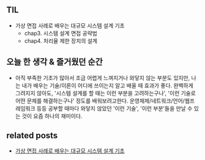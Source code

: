 ## TIL
- 가상 면접 사례로 배우는 대규모 시스템 설계 기초
    - chap3. 시스템 설계 면접 공략법
    - chap4. 처리율 제한 장치의 설계

## 오늘 한 생각 & 즐거웠던 순간
- 아직 부족한 기초가 많아서 조금 어렵게 느껴지거나 와닿지 않는 부분도 있지만, 나는 내가 배우는 기술/이론이 어디에 쓰이는지 알고 배울 때 효과가 좋다. 완벽하게 그려지지 않아도, '시스템 설계를 할 때는 이런 부분을 고려하는구나', '이런 기술로 어떤 문제를 해결하는구나' 정도를 배워보려고한다. 운영체제/네트워크/언어/웹프레임워크 등등 공부할 때마다 와닿지 않았던 '이런 기술', '이런 부분'들을 만날 수 있는 것이 요즘 하나의 재미이다. 

## related posts
- [가상 면접 사례로 배우는 대규모 시스템 설계 기초](https://github.com/aohus/TIL/blob/main/system_architecture/%EB%8C%80%EA%B7%9C%EB%AA%A8_%EC%8B%9C%EC%8A%A4%ED%85%9C_%EC%84%A4%EA%B3%84_%EA%B8%B0%EC%B4%88.md)